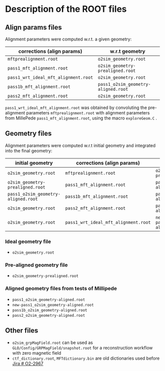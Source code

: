 # Description of the ROOT files

## Align params files

Alignment parameters were computed w.r.t. a given geometry:

corrections (align params) | w.r.t geometry
-------------------------- | ---------------
`mftprealignment.root` | `o2sim_geometry.root`
`pass1_mft_alignment.root` | `o2sim_geometry-prealigned.root`
`pass1_wrt_ideal_mft_alignment.root` | `o2sim_geometry.root`
`pass1b_mft_alignment.root` | `pass1_o2sim_geometry-aligned.root`
`pass2_mft_alignment.root` | `o2sim_geometry.root`

`pass1_wrt_ideal_mft_alignment.root` was obtained by convoluting the pre-alignment parameters `mftprealignment.root` with alignment parameters from MillePede `pass1_mft_alignment.root`, using the macro `exploreGeom.C` .
## Geometry files

Alignment parameters were computed w.r.t initial geometry and integrated into the final geometry:

initial geometry | corrections (align params) | final geometry
 ---------------- | -------------------------- | ---------------
 `o2sim_geometry.root` | `mftprealignment.root` | `o2sim_geometry-prealigned.root`
 `o2sim_geometry-prealigned.root` | `pass1_mft_alignment.root` | `pass1_o2sim_geometry-aligned.root`
 `pass1_o2sim_geometry-aligned.root` | `pass1b_mft_alignment.root` | `pass1b_o2sim_geometry-aligned.root`
 `o2sim_geometry.root` | `pass2_mft_alignment.root` | `pass2_o2sim_geometry-aligned.root`
 `o2sim_geometry.root`| `pass1_wrt_ideal_mft_alignment.root` | `new-pass1_o2sim_geometry-aligned.root`

### Ideal geometry file

- `o2sim_geometry.root`

### Pre-aligned geometry file

- `o2sim_geometry-prealigned.root`

### Aligned geometry files from tests of Millipede

- `pass1_o2sim_geometry-aligned.root`
- `new-pass1_o2sim_geometry-aligned.root`
- `pass1b_o2sim_geometry-aligned.root`
- `pass2_o2sim_geometry-aligned.root`

## Other files

- `o2sim_grpMagField.root` can be used as `GLO/Config/GRPMagField/snapshot.root` for a reconstruction workflow with zero magnetic field
- `ctf_dictionary.root`, `MFTdictionary.bin` are old dictionaries used before [Jira # O2-2967](https://alice.its.cern.ch/jira/browse/O2-2967)
